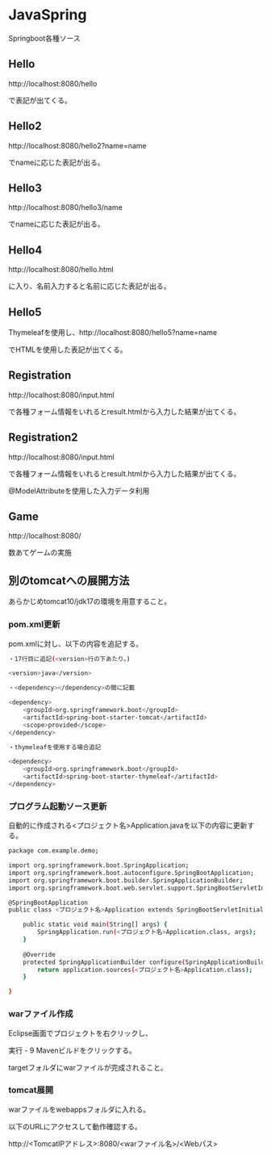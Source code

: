 # JavaSpring

Springboot各種ソース

## Hello

http://localhost:8080/hello

で表記が出てくる。

## Hello2

http://localhost:8080/hello2?name=name

でnameに応じた表記が出る。

## Hello3

http://localhost:8080/hello3/name

でnameに応じた表記が出る。

## Hello4

http://localhost:8080/hello.html

に入り、名前入力すると名前に応じた表記が出る。

## Hello5

Thymeleafを使用し、http://localhost:8080/hello5?name=name

でHTMLを使用した表記が出てくる。

## Registration

http://localhost:8080/input.html

で各種フォーム情報をいれるとresult.htmlから入力した結果が出てくる。

## Registration2

http://localhost:8080/input.html

で各種フォーム情報をいれるとresult.htmlから入力した結果が出てくる。

@ModelAttributeを使用した入力データ利用

## Game

http://localhost:8080/

数あてゲームの実施

## 別のtomcatへの展開方法

あらかじめtomcat10/jdk17の環境を用意すること。

### pom.xml更新

pom.xmlに対し、以下の内容を追記する。

```bash
・17行目に追記(<version>行の下あたり。)

<version>java</version>

・<dependency></dependency>の間に記載

<dependency>
    <groupId>org.springframework.boot</groupId>
    <artifactId>spring-boot-starter-tomcat</artifactId>
    <scope>provided</scope>
</dependency>

・thymeleafを使用する場合追記

<dependency>
    <groupId>org.springframework.boot</groupId>
    <artifactId>spring-boot-starter-thymeleaf</artifactId>
</dependency>

```

### プログラム起動ソース更新

自動的に作成される<プロジェクト名>Application.javaを以下の内容に更新する。

```bash
package com.example.demo;

import org.springframework.boot.SpringApplication;
import org.springframework.boot.autoconfigure.SpringBootApplication;
import org.springframework.boot.builder.SpringApplicationBuilder;
import org.springframework.boot.web.servlet.support.SpringBootServletInitializer;

@SpringBootApplication
public class <プロジェクト名>Application extends SpringBootServletInitializer {

	public static void main(String[] args) {
		SpringApplication.run(<プロジェクト名>Application.class, args);
	}
	
	@Override
    protected SpringApplicationBuilder configure(SpringApplicationBuilder application) {
        return application.sources(<プロジェクト名>Application.class);
    }

}

```

### warファイル作成

Eclipse画面でプロジェクトを右クリックし、

実行 - 9 Mavenビルドをクリックする。

targetフォルダにwarファイルが完成されること。

### tomcat展開

warファイルをwebappsフォルダに入れる。

以下のURLにアクセスして動作確認する。

http://<TomcatIPアドレス>:8080/<warファイル名>/<Webパス>
